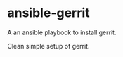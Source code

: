 ansible-gerrit
==============

A an ansible playbook to install gerrit.

Clean simple setup of gerrit.
